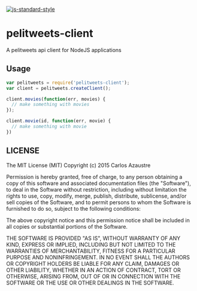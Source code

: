 [![js-standard-style](https://img.shields.io/badge/code%20style-standard-brightgreen.svg)](http://standardjs.com/)
# pelitweets-client

A pelitweets api client for NodeJS applications

## Usage

```js
var pelitweets = require('pelitweets-client');
var client = pelitweets.createClient();

client.movies(function(err, movies) {
  // make something with movies
});

client.movie(id, function(err, movie) {
  // make something with movie
})
```

## LICENSE
The MIT License (MIT)
Copyright (c) 2015 Carlos Azaustre

Permission is hereby granted, free of charge, to any person obtaining a copy
of this software and associated documentation files (the "Software"), to deal
in the Software without restriction, including without limitation the rights
to use, copy, modify, merge, publish, distribute, sublicense, and/or sell
copies of the Software, and to permit persons to whom the Software is
furnished to do so, subject to the following conditions:

The above copyright notice and this permission notice shall be included in
all copies or substantial portions of the Software.

THE SOFTWARE IS PROVIDED "AS IS", WITHOUT WARRANTY OF ANY KIND, EXPRESS OR
IMPLIED, INCLUDING BUT NOT LIMITED TO THE WARRANTIES OF MERCHANTABILITY,
FITNESS FOR A PARTICULAR PURPOSE AND NONINFRINGEMENT.  IN NO EVENT SHALL THE
AUTHORS OR COPYRIGHT HOLDERS BE LIABLE FOR ANY CLAIM, DAMAGES OR OTHER
LIABILITY, WHETHER IN AN ACTION OF CONTRACT, TORT OR OTHERWISE, ARISING FROM,
OUT OF OR IN CONNECTION WITH THE SOFTWARE OR THE USE OR OTHER DEALINGS IN
THE SOFTWARE.
